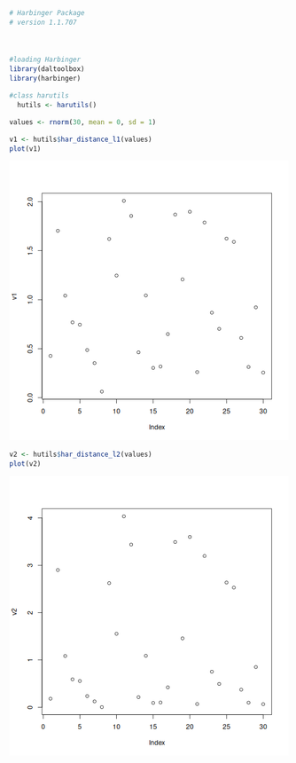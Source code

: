 
``` r
# Harbinger Package
# version 1.1.707



#loading Harbinger
library(daltoolbox)
library(harbinger) 
```


``` r
#class harutils
  hutils <- harutils()
```


``` r
values <- rnorm(30, mean = 0, sd = 1)
```


``` r
v1 <- hutils$har_distance_l1(values)
plot(v1)
```

![plot of chunk unnamed-chunk-4](fig/examples_harutils_distance/unnamed-chunk-4-1.png)

``` r
v2 <- hutils$har_distance_l2(values)
plot(v2)
```

![plot of chunk unnamed-chunk-5](fig/examples_harutils_distance/unnamed-chunk-5-1.png)
